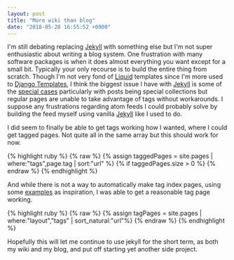 ```yaml
---
layout: post
title: "More wiki than blog"
date: "2018-05-20 16:55:52 +0900"
---
```


I'm still debating replacing [Jekyll] with something else but I'm not super enthusiastic about writing a blog system. One frustration with many software packages is when it does almost everything you want except for a small bit. Typically your only recourse is to build the entire thing from scratch. Though I'm not very fond of [Liquid] templates since I'm more used to [Django Templates], I think the biggest issue I have with [Jekyll] is some of the [special cases] particularly with posts being special collections but regular pages are unable to take advantage of tags without workarounds. I suppose any frustrations regarding atom feeds I could probably solve by building the feed myself using vanilla [Jekyll] like I used to do.

I did seem to finally be able to get tags working how I wanted, where I could
get tagged pages. Not quite all in the same array but this should work for now.

{% highlight ruby %}
{% raw %}
{% assign taggedPages = site.pages | where:"tags",page.tag | sort:"url" %}
{% if taggedPages.size > 0 %}
{% endraw %}
{% endhighlight %}

And while there is not a way to automatically make tag index pages, using some [examples] as inspiration, I was able to get a reasonable tag page working.

{% highlight ruby %}
{% raw %}
{% assign tagPages = site.pages | where:"layout","tags" | sort_natural:"url"%}
{% endraw %}
{% endhighlight %}

Hopefully this will let me continue to use jekyll for the short term, as both my wiki and my blog, and put off starting yet another side project.


[Jekyll]: https://jekyllrb.com/
[Liquid]: https://shopify.github.io/liquid/
[Django Templates]: https://docs.djangoproject.com/en/2.0/ref/templates/language/
[special cases]: https://github.com/jekyll/jekyll/pull/5857
[examples]: https://kylewbanks.com/blog/creating-category-pages-in-jekyll-without-plugins
